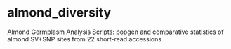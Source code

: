 # almond_diversity
Almond Germplasm Analysis Scripts: popgen and comparative statistics of almond SV+SNP sites from 22 short-read accessions
